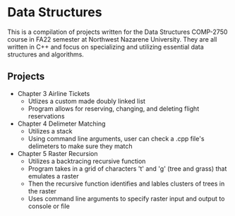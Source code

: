 # Data Structures
This is a compilation of projects written for the Data Structures COMP-2750 course in FA22 semester at Northwest Nazarene University. They are all written in C++ and focus on specializing and utilizing essential data structures and algorithms.
## Projects
- Chapter 3 Airline Tickets
    - Utlizes a custom made doubly linked list
    - Program allows for reserving, changing, and deleting flight       reservations
- Chapter 4 Delimeter Matching
    - Utilizes a stack
    - Using command line arguments, user can check a .cpp file's delimeters to make sure they match
- Chapter 5 Raster Recursion
    - Utilizes a backtracing recursive function 
    - Program takes in a grid of characters 't' and 'g' (tree and grass) that emulates a raster
    - Then the recursive function identifies and lables clusters of trees in the raster
    - Uses command line arguments to specify raster input and output to console or file
